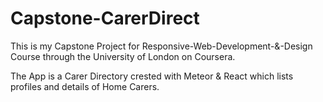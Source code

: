 # Capstone-CarerDirect

This is my Capstone Project for Responsive-Web-Development-&-Design Course through the University of London on Coursera.

The App is a Carer Directory crested with Meteor & React which lists profiles and details of Home Carers.  

